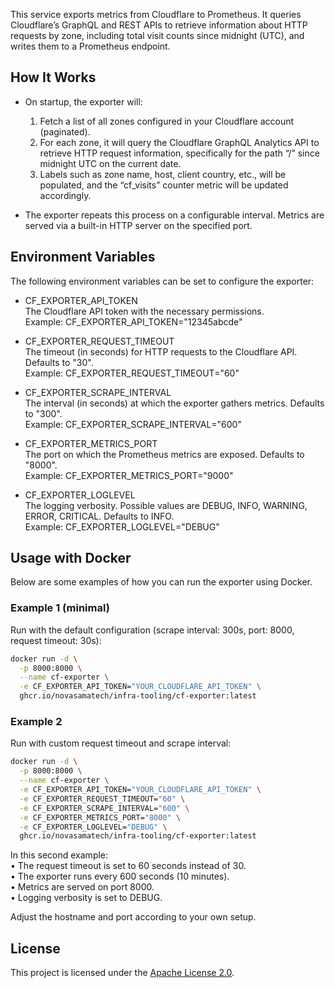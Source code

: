 This service exports metrics from Cloudflare to Prometheus. It queries Cloudflare’s GraphQL and REST APIs to retrieve information about HTTP requests by zone, including total visit counts since midnight (UTC), and writes them to a Prometheus endpoint.

## How It Works

- On startup, the exporter will:
  1. Fetch a list of all zones configured in your Cloudflare account (paginated).
  2. For each zone, it will query the Cloudflare GraphQL Analytics API to retrieve HTTP request information, specifically for the path “/” since midnight UTC on the current date.
  3. Labels such as zone name, host, client country, etc., will be populated, and the “cf_visits” counter metric will be updated accordingly.  

- The exporter repeats this process on a configurable interval. Metrics are served via a built-in HTTP server on the specified port.

## Environment Variables

The following environment variables can be set to configure the exporter:

- CF_EXPORTER_API_TOKEN  
  The Cloudflare API token with the necessary permissions.  
  Example: CF_EXPORTER_API_TOKEN="12345abcde"

- CF_EXPORTER_REQUEST_TIMEOUT  
  The timeout (in seconds) for HTTP requests to the Cloudflare API. Defaults to "30".  
  Example: CF_EXPORTER_REQUEST_TIMEOUT="60"

- CF_EXPORTER_SCRAPE_INTERVAL  
  The interval (in seconds) at which the exporter gathers metrics. Defaults to "300".  
  Example: CF_EXPORTER_SCRAPE_INTERVAL="600"

- CF_EXPORTER_METRICS_PORT  
  The port on which the Prometheus metrics are exposed. Defaults to "8000".  
  Example: CF_EXPORTER_METRICS_PORT="9000"

- CF_EXPORTER_LOGLEVEL  
  The logging verbosity. Possible values are DEBUG, INFO, WARNING, ERROR, CRITICAL. Defaults to INFO.  
  Example: CF_EXPORTER_LOGLEVEL="DEBUG"


## Usage with Docker

Below are some examples of how you can run the exporter using Docker.

### Example 1 (minimal)

Run with the default configuration (scrape interval: 300s, port: 8000, request timeout: 30s):

```bash
docker run -d \
  -p 8000:8000 \
  --name cf-exporter \
  -e CF_EXPORTER_API_TOKEN="YOUR_CLOUDFLARE_API_TOKEN" \
  ghcr.io/novasamatech/infra-tooling/cf-exporter:latest
```

### Example 2

Run with custom request timeout and scrape interval:

```bash
docker run -d \
  -p 8000:8000 \
  --name cf-exporter \
  -e CF_EXPORTER_API_TOKEN="YOUR_CLOUDFLARE_API_TOKEN" \
  -e CF_EXPORTER_REQUEST_TIMEOUT="60" \
  -e CF_EXPORTER_SCRAPE_INTERVAL="600" \
  -e CF_EXPORTER_METRICS_PORT="8000" \
  -e CF_EXPORTER_LOGLEVEL="DEBUG" \
  ghcr.io/novasamatech/infra-tooling/cf-exporter:latest
```

In this second example:  
• The request timeout is set to 60 seconds instead of 30.  
• The exporter runs every 600 seconds (10 minutes).  
• Metrics are served on port 8000.  
• Logging verbosity is set to DEBUG.

Adjust the hostname and port according to your own setup.

## License

This project is licensed under the [Apache License 2.0](../LICENSE).
